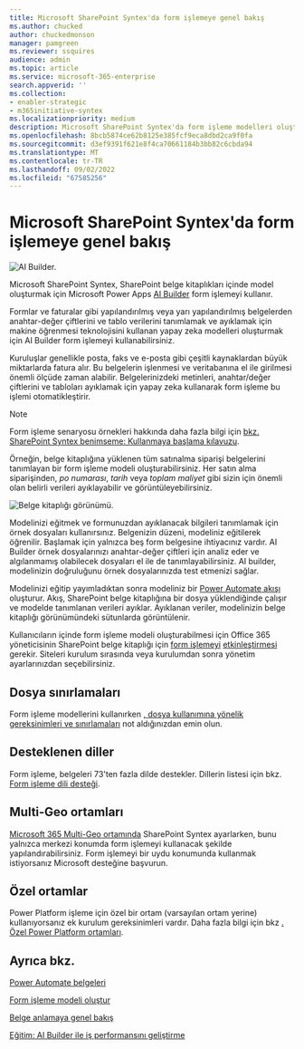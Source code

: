 ```yaml
---
title: Microsoft SharePoint Syntex'da form işlemeye genel bakış
ms.author: chucked
author: chuckedmonson
manager: pamgreen
ms.reviewer: ssquires
audience: admin
ms.topic: article
ms.service: microsoft-365-enterprise
search.appverid: ''
ms.collection:
- enabler-strategic
- m365initiative-syntex
ms.localizationpriority: medium
description: Microsoft SharePoint Syntex'da form işleme modelleri oluşturmak için AI Build'i kullanmayı öğrenin.
ms.openlocfilehash: 8bcb5874ce62b8125e385fcf9eca8dbd2ca9f0fa
ms.sourcegitcommit: d3ef9391f621e8f4ca70661184b3bb82c6cbda94
ms.translationtype: MT
ms.contentlocale: tr-TR
ms.lasthandoff: 09/02/2022
ms.locfileid: "67585256"
---
```

# <a name="form-processing-overview-in-microsoft-sharepoint-syntex"></a>Microsoft SharePoint Syntex'da form işlemeye genel bakış

 ![AI Builder.](../media/content-understanding/ai-builder.png)</br>

Microsoft SharePoint Syntex, SharePoint belge kitaplıkları içinde model oluşturmak için Microsoft Power Apps [AI Builder](/ai-builder/overview) form işlemeyi kullanır.

Formlar ve faturalar gibi yapılandırılmış veya yarı yapılandırılmış belgelerden anahtar-değer çiftlerini ve tablo verilerini tanımlamak ve ayıklamak için makine öğrenmesi teknolojisini kullanan yapay zeka modelleri oluşturmak için AI Builder form işlemeyi kullanabilirsiniz.

Kuruluşlar genellikle posta, faks ve e-posta gibi çeşitli kaynaklardan büyük miktarlarda fatura alır. Bu belgelerin işlenmesi ve veritabanına el ile girilmesi önemli ölçüde zaman alabilir. Belgelerinizdeki metinleri, anahtar/değer çiftlerini ve tabloları ayıklamak için yapay zeka kullanarak form işleme bu işlemi otomatikleştirir. 

> [!NOTE]
> Form işleme senaryosu örnekleri hakkında daha fazla bilgi için [bkz. SharePoint Syntex benimseme: Kullanmaya başlama kılavuzu](./adoption-getstarted.md).

Örneğin, belge kitaplığına yüklenen tüm satınalma siparişi belgelerini tanımlayan bir form işleme modeli oluşturabilirsiniz. Her satın alma siparişinden, *po numarası*, *tarih* veya *toplam maliyet* gibi sizin için önemli olan belirli verileri ayıklayabilir ve görüntüleyebilirsiniz.

![Belge kitaplığı görünümü.](../media/content-understanding/doc-lib-done.png)</br>  

Modelinizi eğitmek ve formunuzdan ayıklanacak bilgileri tanımlamak için örnek dosyaları kullanırsınız. Belgenizin düzeni, modeliniz eğitilerek öğrenilir. Başlamak için yalnızca beş form belgesine ihtiyacınız vardır. AI Builder örnek dosyalarınızı anahtar-değer çiftleri için analiz eder ve algılanmamış olabilecek dosyaları el ile de tanımlayabilirsiniz.  AI builder, modelinizin doğruluğunu örnek dosyalarınızda test etmenizi sağlar.

Modelinizi eğitip yayımladıktan sonra modeliniz bir [Power Automate akışı](/power-automate/getting-started) oluşturur. Akış, SharePoint belge kitaplığına bir dosya yüklendiğinde çalışır ve modelde tanımlanan verileri ayıklar. Ayıklanan veriler, modelinizin belge kitaplığı görünümündeki sütunlarda görüntülenir.

Kullanıcıların içinde form işleme modeli oluşturabilmesi için Office 365 yöneticisinin SharePoint belge kitaplığı için [form işlemeyi](create-a-form-processing-model.md) [etkinleştirmesi](./set-up-content-understanding.md) gerekir. Siteleri kurulum sırasında veya kurulumdan sonra yönetim ayarlarınızdan seçebilirsiniz.

## <a name="file-limitations"></a>Dosya sınırlamaları

Form işleme modellerini kullanırken [, dosya kullanımına yönelik gereksinimleri ve sınırlamaları](/ai-builder/form-processing-model-requirements) not aldığınızdan emin olun.

## <a name="supported-languages"></a>Desteklenen diller

Form işleme, belgeleri 73'ten fazla dilde destekler. Dillerin listesi için bkz. [Form işleme dili desteği](/power-platform-release-plan/2021wave2/ai-builder/form-processing-new-language-support).

## <a name="multi-geo-environments"></a>Multi-Geo ortamları

[Microsoft 365 Multi-Geo ortamında](../enterprise/microsoft-365-multi-geo.md) SharePoint Syntex ayarlarken, bunu yalnızca merkezi konumda form işlemeyi kullanacak şekilde yapılandırabilirsiniz. Form işlemeyi bir uydu konumunda kullanmak istiyorsanız Microsoft desteğine başvurun.

## <a name="custom-environments"></a>Özel ortamlar

Power Platform işleme için özel bir ortam (varsayılan ortam yerine) kullanıyorsanız ek kurulum gereksinimleri vardır. Daha fazla bilgi için bkz [. Özel Power Platform ortamları](set-up-content-understanding.md#requirements).


## <a name="see-also"></a>Ayrıca bkz.
  
[Power Automate belgeleri](/power-automate/)

[Form işleme modeli oluştur](create-a-form-processing-model.md)

[Belge anlamaya genel bakış](document-understanding-overview.md)

[Eğitim: AI Builder ile iş performansını geliştirme](/learn/paths/improve-business-performance-ai-builder/?source=learn)